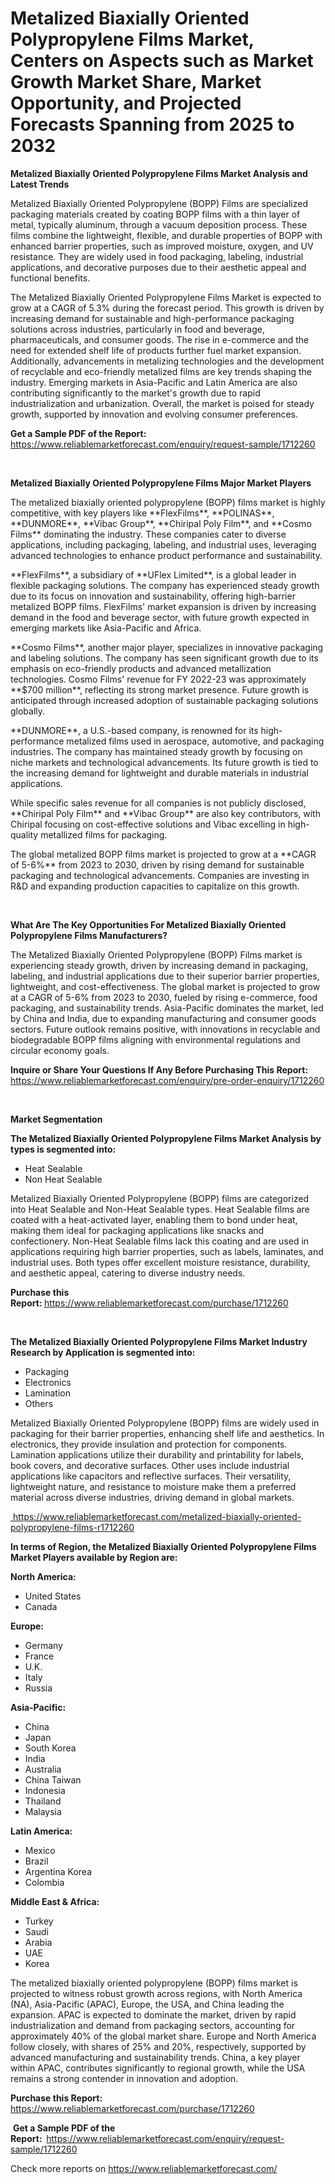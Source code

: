 <p><h1>Metalized Biaxially Oriented Polypropylene Films Market, Centers on Aspects such as Market Growth Market Share, Market Opportunity, and Projected Forecasts Spanning from 2025 to 2032</h1></p><p><strong>Metalized Biaxially Oriented Polypropylene Films Market Analysis and Latest Trends</strong></p>
<p><p>Metalized Biaxially Oriented Polypropylene (BOPP) Films are specialized packaging materials created by coating BOPP films with a thin layer of metal, typically aluminum, through a vacuum deposition process. These films combine the lightweight, flexible, and durable properties of BOPP with enhanced barrier properties, such as improved moisture, oxygen, and UV resistance. They are widely used in food packaging, labeling, industrial applications, and decorative purposes due to their aesthetic appeal and functional benefits.</p><p>The Metalized Biaxially Oriented Polypropylene Films Market is expected to grow at a CAGR of 5.3% during the forecast period. This growth is driven by increasing demand for sustainable and high-performance packaging solutions across industries, particularly in food and beverage, pharmaceuticals, and consumer goods. The rise in e-commerce and the need for extended shelf life of products further fuel market expansion. Additionally, advancements in metalizing technologies and the development of recyclable and eco-friendly metalized films are key trends shaping the industry. Emerging markets in Asia-Pacific and Latin America are also contributing significantly to the market's growth due to rapid industrialization and urbanization. Overall, the market is poised for steady growth, supported by innovation and evolving consumer preferences.</p></p>
<p><strong>Get a Sample PDF of the Report:&nbsp;</strong> <a href="https://www.reliablemarketforecast.com/enquiry/request-sample/1712260?utm_campaign=2171&utm_medium=2&utm_source=Github&utm_content=ia&utm_term=26012025&utm_id=metalized-biaxially-oriented-polypropylene-films">https://www.reliablemarketforecast.com/enquiry/request-sample/1712260</a></p>
<p>&nbsp;</p>
<p><strong>Metalized Biaxially Oriented Polypropylene Films Major Market Players</strong></p>
<p><p>The metalized biaxially oriented polypropylene (BOPP) films market is highly competitive, with key players like **FlexFilms**, **POLINAS**, **DUNMORE**, **Vibac Group**, **Chiripal Poly Film**, and **Cosmo Films** dominating the industry. These companies cater to diverse applications, including packaging, labeling, and industrial uses, leveraging advanced technologies to enhance product performance and sustainability.</p><p>**FlexFilms**, a subsidiary of **UFlex Limited**, is a global leader in flexible packaging solutions. The company has experienced steady growth due to its focus on innovation and sustainability, offering high-barrier metalized BOPP films. FlexFilms' market expansion is driven by increasing demand in the food and beverage sector, with future growth expected in emerging markets like Asia-Pacific and Africa.</p><p>**Cosmo Films**, another major player, specializes in innovative packaging and labeling solutions. The company has seen significant growth due to its emphasis on eco-friendly products and advanced metallization technologies. Cosmo Films' revenue for FY 2022-23 was approximately **$700 million**, reflecting its strong market presence. Future growth is anticipated through increased adoption of sustainable packaging solutions globally.</p><p>**DUNMORE**, a U.S.-based company, is renowned for its high-performance metalized films used in aerospace, automotive, and packaging industries. The company has maintained steady growth by focusing on niche markets and technological advancements. Its future growth is tied to the increasing demand for lightweight and durable materials in industrial applications.</p><p>While specific sales revenue for all companies is not publicly disclosed, **Chiripal Poly Film** and **Vibac Group** are also key contributors, with Chiripal focusing on cost-effective solutions and Vibac excelling in high-quality metallized films for packaging.</p><p>The global metalized BOPP films market is projected to grow at a **CAGR of 5-6%** from 2023 to 2030, driven by rising demand for sustainable packaging and technological advancements. Companies are investing in R&D and expanding production capacities to capitalize on this growth.</p></p>
<p>&nbsp;</p>
<p><strong>What Are The Key Opportunities For Metalized Biaxially Oriented Polypropylene Films Manufacturers?</strong></p>
<p><p>The Metalized Biaxially Oriented Polypropylene (BOPP) Films market is experiencing steady growth, driven by increasing demand in packaging, labeling, and industrial applications due to their superior barrier properties, lightweight, and cost-effectiveness. The global market is projected to grow at a CAGR of 5-6% from 2023 to 2030, fueled by rising e-commerce, food packaging, and sustainability trends. Asia-Pacific dominates the market, led by China and India, due to expanding manufacturing and consumer goods sectors. Future outlook remains positive, with innovations in recyclable and biodegradable BOPP films aligning with environmental regulations and circular economy goals.</p></p>
<p><strong>Inquire or Share Your Questions If Any Before Purchasing This Report:</strong> <a href="https://www.reliablemarketforecast.com/enquiry/pre-order-enquiry/1712260?utm_campaign=2171&utm_medium=2&utm_source=Github&utm_content=ia&utm_term=26012025&utm_id=metalized-biaxially-oriented-polypropylene-films">https://www.reliablemarketforecast.com/enquiry/pre-order-enquiry/1712260</a></p>
<p>&nbsp;</p>
<p><strong>Market Segmentation</strong></p>
<p><strong>The Metalized Biaxially Oriented Polypropylene Films Market Analysis by types is segmented into:</strong></p>
<p><ul><li>Heat Sealable</li><li>Non Heat Sealable</li></ul></p>
<p><p>Metalized Biaxially Oriented Polypropylene (BOPP) films are categorized into Heat Sealable and Non-Heat Sealable types. Heat Sealable films are coated with a heat-activated layer, enabling them to bond under heat, making them ideal for packaging applications like snacks and confectionery. Non-Heat Sealable films lack this coating and are used in applications requiring high barrier properties, such as labels, laminates, and industrial uses. Both types offer excellent moisture resistance, durability, and aesthetic appeal, catering to diverse industry needs.</p></p>
<p><strong>Purchase this Report:&nbsp;</strong><a href="https://www.reliablemarketforecast.com/purchase/1712260?utm_campaign=2171&utm_medium=2&utm_source=Github&utm_content=ia&utm_term=26012025&utm_id=metalized-biaxially-oriented-polypropylene-films">https://www.reliablemarketforecast.com/purchase/1712260</a></p>
<p>&nbsp;</p>
<p><strong>The Metalized Biaxially Oriented Polypropylene Films Market Industry Research by Application is segmented into:</strong></p>
<p><ul><li>Packaging</li><li>Electronics</li><li>Lamination</li><li>Others</li></ul></p>
<p><p>Metalized Biaxially Oriented Polypropylene (BOPP) films are widely used in packaging for their barrier properties, enhancing shelf life and aesthetics. In electronics, they provide insulation and protection for components. Lamination applications utilize their durability and printability for labels, book covers, and decorative surfaces. Other uses include industrial applications like capacitors and reflective surfaces. Their versatility, lightweight nature, and resistance to moisture make them a preferred material across diverse industries, driving demand in global markets.</p></p>
<p><a href="https://www.reliablemarketforecast.com/metalized-biaxially-oriented-polypropylene-films-r1712260?utm_campaign=2171&utm_medium=2&utm_source=Github&utm_content=ia&utm_term=26012025&utm_id=metalized-biaxially-oriented-polypropylene-films">&nbsp;https://www.reliablemarketforecast.com/metalized-biaxially-oriented-polypropylene-films-r1712260</a></p>
<p><strong>In terms of Region, the Metalized Biaxially Oriented Polypropylene Films Market Players available by Region are:</strong></p>
<p>
    <p> <strong> North America: </strong>
        <ul>
            <li>United States</li>
            <li>Canada</li>
        </ul>
        </p> 
    <p> <strong> Europe: </strong>
        <ul>
            <li>Germany</li>
            <li>France</li>
            <li>U.K.</li>
            <li>Italy</li>
            <li>Russia</li>
        </ul>
        </p> 
    <p> <strong> Asia-Pacific: </strong>
        <ul>
            <li>China</li>
            <li>Japan</li>
            <li>South Korea</li>
            <li>India</li>
            <li>Australia</li>
            <li>China Taiwan</li>
            <li>Indonesia</li>
            <li>Thailand</li>
            <li>Malaysia</li>
        </ul>
        </p> 
    <p> <strong> Latin America: </strong>
        <ul>
            <li>Mexico</li>
            <li>Brazil</li>
            <li>Argentina Korea</li>
            <li>Colombia</li>
        </ul>
        </p> 
    <p> <strong> Middle East & Africa: </strong>
        <ul>
            <li>Turkey</li>
            <li>Saudi</li>
            <li>Arabia</li>
            <li>UAE</li>
            <li>Korea</li>
        </ul>
    </p>
    </p>
<p><p>The metalized biaxially oriented polypropylene (BOPP) films market is projected to witness robust growth across regions, with North America (NA), Asia-Pacific (APAC), Europe, the USA, and China leading the expansion. APAC is expected to dominate the market, driven by rapid industrialization and demand from packaging sectors, accounting for approximately 40% of the global market share. Europe and North America follow closely, with shares of 25% and 20%, respectively, supported by advanced manufacturing and sustainability trends. China, a key player within APAC, contributes significantly to regional growth, while the USA remains a strong contender in innovation and adoption.</p></p>
<p><strong>Purchase this Report: </strong><a href="https://www.reliablemarketforecast.com/purchase/1712260?utm_campaign=2171&utm_medium=2&utm_source=Github&utm_content=ia&utm_term=26012025&utm_id=metalized-biaxially-oriented-polypropylene-films">https://www.reliablemarketforecast.com/purchase/1712260</a></p>
<p>&nbsp;<strong>Get a Sample PDF of the Report:&nbsp;&nbsp;</strong><a href="https://www.reliablemarketforecast.com/enquiry/request-sample/1712260?utm_campaign=2171&utm_medium=2&utm_source=Github&utm_content=ia&utm_term=26012025&utm_id=metalized-biaxially-oriented-polypropylene-films">https://www.reliablemarketforecast.com/enquiry/request-sample/1712260</a></p>
<p><strong></strong></p>
<p>Check more reports on <a href="https://www.reliablemarketforecast.com/?utm_campaign=2171&utm_medium=2&utm_source=Github&utm_content=ia&utm_term=26012025&utm_id=metalized-biaxially-oriented-polypropylene-films">https://www.reliablemarketforecast.com/</a></p>